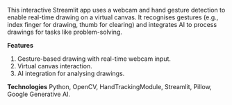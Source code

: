 This interactive Streamlit app uses a webcam and hand gesture detection to enable real-time drawing on a virtual canvas. 
It recognises gestures (e.g., index finger for drawing, thumb for clearing) and integrates AI to process drawings for tasks like problem-solving.

**Features**
1) Gesture-based drawing with real-time webcam input.
2) Virtual canvas interaction.
3) AI integration for analysing drawings.
   
**Technologies**
Python, OpenCV, HandTrackingModule, Streamlit, Pillow, Google Generative AI.
